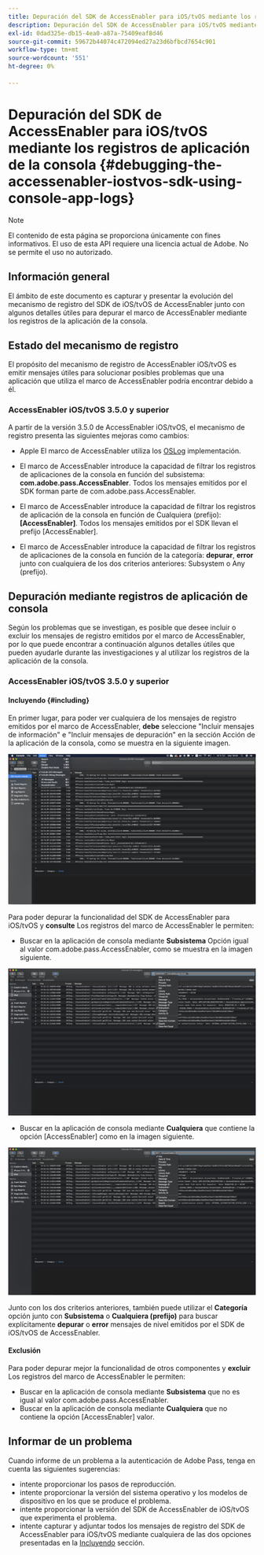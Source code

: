 ```yaml
---
title: Depuración del SDK de AccessEnabler para iOS/tvOS mediante los registros de aplicación de la consola
description: Depuración del SDK de AccessEnabler para iOS/tvOS mediante los registros de aplicación de la consola
exl-id: 0dad325e-db15-4ea0-a87a-75409eaf8d46
source-git-commit: 59672b44074c472094ed27a23d6bfbcd7654c901
workflow-type: tm+mt
source-wordcount: '551'
ht-degree: 0%

---
```


# Depuración del SDK de AccessEnabler para iOS/tvOS mediante los registros de aplicación de la consola {#debugging-the-accessenabler-iostvos-sdk-using-console-app-logs}

>[!NOTE]
>
>El contenido de esta página se proporciona únicamente con fines informativos. El uso de esta API requiere una licencia actual de Adobe. No se permite el uso no autorizado.


## Información general

El ámbito de este documento es capturar y presentar la evolución del mecanismo de registro del SDK de iOS/tvOS de AccessEnabler junto con algunos detalles útiles para depurar el marco de AccessEnabler mediante los registros de la aplicación de la consola.

## Estado del mecanismo de registro

El propósito del mecanismo de registro de AccessEnabler iOS/tvOS es emitir mensajes útiles para solucionar posibles problemas que una aplicación que utiliza el marco de AccessEnabler podría encontrar debido a él.

### AccessEnabler iOS/tvOS 3.5.0 y superior

A partir de la versión 3.5.0 de AccessEnabler iOS/tvOS, el mecanismo de registro presenta las siguientes mejoras como cambios:

* Apple El marco de AccessEnabler utiliza los [OSLog](https://developer.apple.com/documentation/os/oslog) implementación.

* El marco de AccessEnabler introduce la capacidad de filtrar los registros de aplicaciones de la consola en función del subsistema: **com.adobe.pass.AccessEnabler**. Todos los mensajes emitidos por el SDK forman parte de com.adobe.pass.AccessEnabler.

* El marco de AccessEnabler introduce la capacidad de filtrar los registros de aplicación de la consola en función de Cualquiera (prefijo): **[AccessEnabler]**. Todos los mensajes emitidos por el SDK llevan el prefijo [AccessEnabler].

* El marco de AccessEnabler introduce la capacidad de filtrar los registros de aplicaciones de la consola en función de la categoría: **depurar**, **error** junto con cualquiera de los dos criterios anteriores: Subsystem o Any (prefijo).

## Depuración mediante registros de aplicación de consola

Según los problemas que se investigan, es posible que desee incluir o excluir los mensajes de registro emitidos por el marco de AccessEnabler, por lo que puede encontrar a continuación algunos detalles útiles que pueden ayudarle durante las investigaciones y al utilizar los registros de la aplicación de la consola.


### AccessEnabler iOS/tvOS 3.5.0 y superior

#### Incluyendo {#including}

En primer lugar, para poder ver cualquiera de los mensajes de registro emitidos por el marco de AccessEnabler, **debe** seleccione &quot;Incluir mensajes de información&quot; e &quot;Incluir mensajes de depuración&quot; en la sección Acción de la aplicación de la consola, como se muestra en la siguiente imagen.

![](assets/include-info-debug-msg.png)


Para poder depurar la funcionalidad del SDK de AccessEnabler para iOS/tvOS y **consulte** Los registros del marco de AccessEnabler le permiten:

* Buscar en la aplicación de consola mediante **Subsistema** Opción igual al valor com.adobe.pass.AccessEnabler, como se muestra en la imagen siguiente.

![](assets/subsys-console-app.png)

* Buscar en la aplicación de consola mediante **Cualquiera** que contiene la opción
  [AccessEnabler] como en la imagen siguiente.

![](assets/any-optn-console-app.png)

Junto con los dos criterios anteriores, también puede utilizar el **Categoría** opción junto con **Subsistema** o **Cualquiera (prefijo)** para buscar explícitamente **depurar** o **error** mensajes de nivel emitidos por el SDK de iOS/tvOS de AccessEnabler.

#### Exclusión

Para poder depurar mejor la funcionalidad de otros componentes y **excluir** Los registros del marco de AccessEnabler le permiten:

* Buscar en la aplicación de consola mediante **Subsistema** que no es igual al valor com.adobe.pass.AccessEnabler.
* Buscar en la aplicación de consola mediante **Cualquiera** que no contiene la opción [AccessEnabler] valor.

## Informar de un problema

Cuando informe de un problema a la autenticación de Adobe Pass, tenga en cuenta las siguientes sugerencias:

* intente proporcionar los pasos de reproducción.
* intente proporcionar la versión del sistema operativo y los modelos de dispositivo en los que se produce el problema.
* intente proporcionar la versión del SDK de AccessEnabler de iOS/tvOS que experimenta el problema.
* intente capturar y adjuntar todos los mensajes de registro del SDK de AccessEnabler para iOS/tvOS mediante cualquiera de las dos opciones presentadas en la [Incluyendo](#including) sección.
